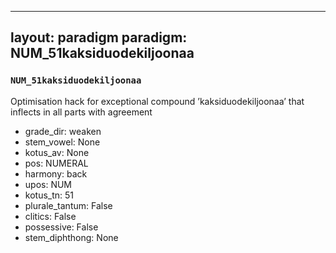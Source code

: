 
---
layout: paradigm
paradigm: NUM_51kaksiduodekiljoonaa
---
### ` NUM_51kaksiduodekiljoonaa `

Optimisation hack for exceptional compound ’kaksiduodekiljoonaa’ that inflects in all parts with agreement
* grade_dir: weaken
* stem_vowel: None
* kotus_av: None
* pos: NUMERAL
* harmony: back
* upos: NUM
* kotus_tn: 51
* plurale_tantum: False
* clitics: False
* possessive: False
* stem_diphthong: None
